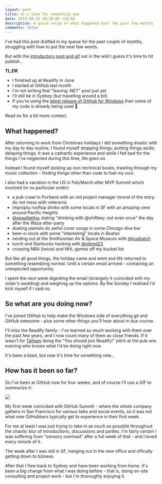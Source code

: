 ```yaml
---
layout: post
title: It's time for something new
date: 2013-08-25 20:30:00 +10:00
description: A quick recap of what happened over the past few months
comments: false
---
```


I've had this post drafted in my queue for the past couple of months, struggling with how to put the next few words.

But with the [introductory post and gif](https://github.com/blog/1575-brendan-forster-is-a-githubber) out in the wild I guess it's time to hit publish...

**TL;DR**

- I finished up at Readify in June
- I started at GitHub last month
- I'm not writing that "leaving .NET" post just yet
- I'll still be in Sydney (but travelling around a bit)
- If you're using the [latest release of GitHub for Windows](https://github.com/blog/1604-better-password-security-in-github-for-windows) then some of my code is already being used :metal:

Read on for a bit more context.

## What happened?

After returning to work from Christmas holidays I did something drastic with my day to day routine. I found myself stopping things; putting things aside; delaying things. It was a cathartic experience and while I felt bad for the things I've neglected during this time, life goes on.

Instead I found myself picking up non-technical books, trawling through my music collection - finding things other than code to fuel my soul.

I also had a vacation in the US in Feb/March after MVP Summit which involved (in no particular order):

 - a pub crawl in Portland with an old project manager (moral of the story: do not mess with veterans)
 - improptu rooftop drinks with some locals in SF with an amazing view around Pacific Heights
 - [@xpaulbettsx](https://twitter.com/xpaulbettsx) stating "drinking with @shiftkey: not even once" the day after the Waza after-party
 - dueling pianists do awful cover songs in some Chicago dive bar
 - beer-o-clock with some "interesting" locals in Boston
 - nerding out at the Smithsonian Air & Space Museum with [@jrusbatch](https://twitter.com/jrusbatch)
 - lunch and Starbucks hacking with [@nikmd23](https://twitter.com/nikmd23)
 - crossing NBA (twice) and NHL games off my bucket list

But like all good things, the holiday came and went and life returned to something resembling normal. Until a certain email arrived - containing an unexpected opportunity.

I spent the next week digesting the email (strangely it coincided with my sister's wedding) and weighing up the options. By the Sunday I realised I'd kick myself if I said no.

## So what are you doing now?

I've joined GitHub to help make the Windows side of everything git and GitHub awesome - plus some other things you'll hear about in due course.

I'll miss the Readify family - I've learned so much working with them over the past few years, and I now count many of them as close friends. If it wasn't for [Tatham](https://twitter.com/tathamoddie) doing the "You should join Readify!" pitch at the pub one evening who knows what I'd be doing right now.

It's been a blast, but now it's time for something new...

## How has it been so far?

So I've been at GitHub now for four weeks, and of course I'll use a GIF to summarize it:

![](http://i.imgur.com/V4cvOq4.gif)

My first week coincided with GitHub Summit - where the whole company gathers in San Francisco for various talks and social events, so it was not what new GitHubbers typically get to experience in their first week.

For me at least I was just trying to take in as much as possible throughout the chaotic blur of introductions, discussions and parties. I'm fairly certain I was suffering from "sensory overload" after a full week of that - and I loved every minute of it.

The week after I was still in SF, hanging out in the new office and offically getting down to bizness.

After that I flew back to Sydney and have been working from home. It's been a big change from what I was doing before - that is, doing on-site consulting and project work - but I'm thoroughly enjoying it.
